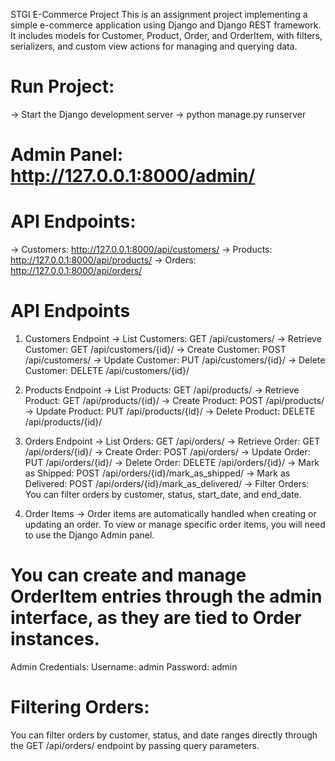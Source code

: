STGI E-Commerce Project
This is an assignment project implementing a simple e-commerce application using Django and Django REST framework. It includes models for Customer, Product, Order, and OrderItem, with filters, serializers, and custom view actions for managing and querying data.


# Run Project: 
-> Start the Django development server 
-> python manage.py runserver

# Admin Panel: http://127.0.0.1:8000/admin/

# API Endpoints:
-> Customers: http://127.0.0.1:8000/api/customers/
-> Products: http://127.0.0.1:8000/api/products/
-> Orders: http://127.0.0.1:8000/api/orders/

# API Endpoints
1. Customers Endpoint
-> List Customers: GET /api/customers/
-> Retrieve Customer: GET /api/customers/{id}/
-> Create Customer: POST /api/customers/
-> Update Customer: PUT /api/customers/{id}/
-> Delete Customer: DELETE /api/customers/{id}/
2. Products Endpoint
-> List Products: GET /api/products/
-> Retrieve Product: GET /api/products/{id}/
-> Create Product: POST /api/products/
-> Update Product: PUT /api/products/{id}/
-> Delete Product: DELETE /api/products/{id}/
3. Orders Endpoint
-> List Orders: GET /api/orders/
-> Retrieve Order: GET /api/orders/{id}/
-> Create Order: POST /api/orders/
-> Update Order: PUT /api/orders/{id}/
-> Delete Order: DELETE /api/orders/{id}/
-> Mark as Shipped: POST /api/orders/{id}/mark_as_shipped/
-> Mark as Delivered: POST /api/orders/{id}/mark_as_delivered/
-> Filter Orders: You can filter orders by customer, status, start_date, and end_date.

4. Order Items
-> Order items are automatically handled when creating or updating an order. To view or manage specific order items, you will need to use the Django Admin panel.

# You can create and manage OrderItem entries through the admin interface, as they are tied to Order instances.

Admin Credentials:
Username: admin
Password: admin

# Filtering Orders:

You can filter orders by customer, status, and date ranges directly through the GET /api/orders/ endpoint by passing query parameters.
